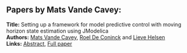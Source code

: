 <h2>Papers by Mats Vande Cavey:</h2>
<p>
<b>Title:</b> Setting up a framework for model predictive control with moving horizon state estimation using JModelica<br />
<b>Authors:</b> <a href="../authors/author_321.html">Mats Vande Cavey</a>, <a href="../authors/author_63.html">Roel De Coninck</a> and <a href="../authors/author_131.html">Lieve Helsen</a><br />
<b>Links:</b> <a href="../abstracts/abstract_139.pdf">Abstract</a>, <a href="../submissions/ECP140961295_VandecaveyDeconinckHelsen.pdf">Full paper</a>
</p>